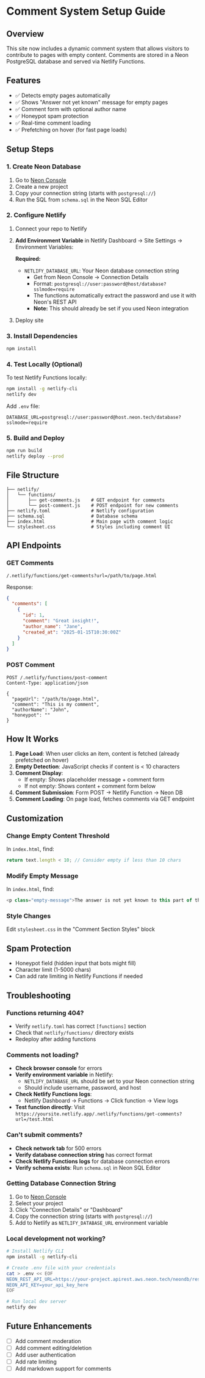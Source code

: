# Comment System Setup Guide

## Overview
This site now includes a dynamic comment system that allows visitors to contribute to pages with empty content. Comments are stored in a Neon PostgreSQL database and served via Netlify Functions.

## Features
- ✅ Detects empty pages automatically
- ✅ Shows "Answer not yet known" message for empty pages
- ✅ Comment form with optional author name
- ✅ Honeypot spam protection
- ✅ Real-time comment loading
- ✅ Prefetching on hover (for fast page loads)

## Setup Steps

### 1. Create Neon Database
1. Go to [Neon Console](https://console.neon.tech)
2. Create a new project
3. Copy your connection string (starts with `postgresql://`)
4. Run the SQL from `schema.sql` in the Neon SQL Editor

### 2. Configure Netlify
1. Connect your repo to Netlify
2. **Add Environment Variable** in Netlify Dashboard → Site Settings → Environment Variables:

   **Required:**
   - `NETLIFY_DATABASE_URL`: Your Neon database connection string
     - Get from Neon Console → Connection Details
     - Format: `postgresql://user:password@host/database?sslmode=require`
     - The functions automatically extract the password and use it with Neon's REST API
     - **Note:** This should already be set if you used Neon integration

3. Deploy site

### 3. Install Dependencies
```bash
npm install
```

### 4. Test Locally (Optional)
To test Netlify Functions locally:
```bash
npm install -g netlify-cli
netlify dev
```

Add `.env` file:
```
DATABASE_URL=postgresql://user:password@host.neon.tech/database?sslmode=require
```

### 5. Build and Deploy
```bash
npm run build
netlify deploy --prod
```

## File Structure
```
├── netlify/
│   └── functions/
│       ├── get-comments.js    # GET endpoint for comments
│       └── post-comment.js    # POST endpoint for new comments
├── netlify.toml               # Netlify configuration
├── schema.sql                 # Database schema
├── index.html                 # Main page with comment logic
└── stylesheet.css             # Styles including comment UI
```

## API Endpoints

### GET Comments
```
/.netlify/functions/get-comments?url=/path/to/page.html
```

Response:
```json
{
  "comments": [
    {
      "id": 1,
      "comment": "Great insight!",
      "author_name": "Jane",
      "created_at": "2025-01-15T10:30:00Z"
    }
  ]
}
```

### POST Comment
```
POST /.netlify/functions/post-comment
Content-Type: application/json

{
  "pageUrl": "/path/to/page.html",
  "comment": "This is my comment",
  "authorName": "John",
  "honeypot": ""
}
```

## How It Works

1. **Page Load**: When user clicks an item, content is fetched (already prefetched on hover)
2. **Empty Detection**: JavaScript checks if content is < 10 characters
3. **Comment Display**:
   - If empty: Shows placeholder message + comment form
   - If not empty: Shows content + comment form below
4. **Comment Submission**: Form POST → Netlify Function → Neon DB
5. **Comment Loading**: On page load, fetches comments via GET endpoint

## Customization

### Change Empty Content Threshold
In `index.html`, find:
```javascript
return text.length < 10; // Consider empty if less than 10 chars
```

### Modify Empty Message
In `index.html`, find:
```javascript
<p class="empty-message">The answer is not yet known to this part of the internet.</p>
```

### Style Changes
Edit `stylesheet.css` in the "Comment Section Styles" block

## Spam Protection
- Honeypot field (hidden input that bots might fill)
- Character limit (1-5000 chars)
- Can add rate limiting in Netlify Functions if needed

## Troubleshooting

### Functions returning 404?
- Verify `netlify.toml` has correct `[functions]` section
- Check that `netlify/functions/` directory exists
- Redeploy after adding functions

### Comments not loading?
- **Check browser console** for errors
- **Verify environment variable** in Netlify:
  - `NETLIFY_DATABASE_URL` should be set to your Neon connection string
  - Should include username, password, and host
- **Check Netlify Functions logs**:
  - Netlify Dashboard → Functions → Click function → View logs
- **Test function directly**: Visit `https://yoursite.netlify.app/.netlify/functions/get-comments?url=/test.html`

### Can't submit comments?
- **Check network tab** for 500 errors
- **Verify database connection string** has correct format
- **Check Netlify Functions logs** for database connection errors
- **Verify schema exists**: Run `schema.sql` in Neon SQL Editor

### Getting Database Connection String
1. Go to [Neon Console](https://console.neon.tech)
2. Select your project
3. Click "Connection Details" or "Dashboard"
4. Copy the connection string (starts with `postgresql://`)
5. Add to Netlify as `NETLIFY_DATABASE_URL` environment variable

### Local development not working?
```bash
# Install Netlify CLI
npm install -g netlify-cli

# Create .env file with your credentials
cat > .env << EOF
NEON_REST_API_URL=https://your-project.apirest.aws.neon.tech/neondb/rest/v1
NEON_API_KEY=your_api_key_here
EOF

# Run local dev server
netlify dev
```

## Future Enhancements
- [ ] Add comment moderation
- [ ] Add comment editing/deletion
- [ ] Add user authentication
- [ ] Add rate limiting
- [ ] Add markdown support for comments
